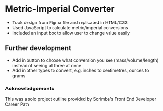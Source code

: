 # Metric-Imperial Converter

- Took design from Figma file and replicated in HTML/CSS
- Used JavaScript to calculate metric/imperial conversions
- Included an input box to allow user to change value easily

## Further development

- Add in button to choose what conversion you see (mass/volume/length) instead of seeing all three at once
- Add in other types to convert, e.g. inches to centimetres, ounces to grams

### Acknowledgements

This was a solo project outline provided by Scrimba's Front End Developer Career Path
